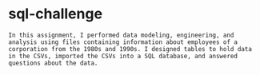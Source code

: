 # sql-challenge

    In this assignment, I performed data modeling, engineering, and analysis using files containing information about employees of a corporation from the 1980s and 1990s. I designed tables to hold data in the CSVs, imported the CSVs into a SQL database, and answered questions about the data. 
